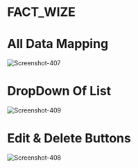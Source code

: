 # FACT_WIZE
<h1>All Data Mapping</h1>
  <img src="https://i.ibb.co/dK9HvH7/Screenshot-407.png" alt="Screenshot-407" border="0">
<h1>DropDown Of List</h1>
  <img src="https://i.ibb.co/wQ61Wh1/Screenshot-409.png" alt="Screenshot-409" border="0">
<h1>Edit & Delete Buttons</h1>
   <img src="https://i.ibb.co/3vHZrLB/Screenshot-408.png" alt="Screenshot-408" border="0">
